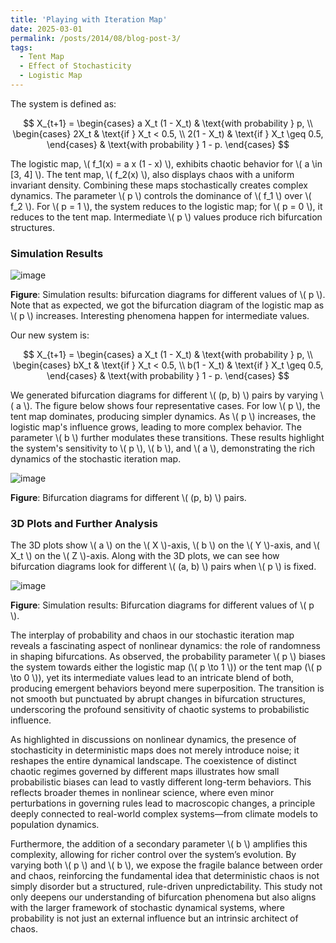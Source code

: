 ```yaml
---
title: 'Playing with Iteration Map'
date: 2025-03-01
permalink: /posts/2014/08/blog-post-3/
tags:
  - Tent Map
  - Effect of Stochasticity
  - Logistic Map
---
```


The system is defined as:

$$
X_{t+1} = 
\begin{cases}
    a X_t (1 - X_t) & \text{with probability } p, \\
    \begin{cases}
        2X_t & \text{if } X_t < 0.5, \\
        2(1 - X_t) & \text{if } X_t \geq 0.5,
    \end{cases} & \text{with probability } 1 - p.
\end{cases}
$$

The logistic map, \\( f_1(x) = a x (1 - x) \\), exhibits chaotic behavior for \\( a \in [3, 4] \\). The tent map, \\( f_2(x) \\), also displays chaos with a uniform invariant density. Combining these maps stochastically creates complex dynamics. The parameter \\( p \\) controls the dominance of \\( f_1 \\) over \\( f_2 \\). For \\( p = 1 \\), the system reduces to the logistic map; for \\( p = 0 \\), it reduces to the tent map. Intermediate \\( p \\) values produce rich bifurcation structures.

### Simulation Results

![image](https://github.com/user-attachments/assets/df483ab6-663d-4680-a2f4-40b5a2911518)

**Figure**: Simulation results: bifurcation diagrams for different values of \\( p \\). Note that as expected, we got the bifurcation diagram of the logistic map as \\( p \\) increases. Interesting phenomena happen for intermediate values.

Our new system is:

$$
X_{t+1} = 
\begin{cases}
    a X_t (1 - X_t) & \text{with probability } p, \\
    \begin{cases}
        bX_t & \text{if } X_t < 0.5, \\
        b(1 - X_t) & \text{if } X_t \geq 0.5,
    \end{cases} & \text{with probability } 1 - p.
\end{cases}
$$


We generated bifurcation diagrams for different \\( (p, b) \\) pairs by varying \\( a \\). The figure below shows four representative cases. For low \\( p \\), the tent map dominates, producing simpler dynamics. As \\( p \\) increases, the logistic map's influence grows, leading to more complex behavior. The parameter \\( b \\) further modulates these transitions. These results highlight the system's sensitivity to \\( p \\), \\( b \\), and \\( a \\), demonstrating the rich dynamics of the stochastic iteration map.

![image](https://github.com/user-attachments/assets/1cbbbcc5-43db-4975-ae9e-934faef623e2)

**Figure**: Bifurcation diagrams for different \\( (p, b) \\) pairs.

### 3D Plots and Further Analysis

The 3D plots show \\( a \\) on the \\( X \\)-axis, \\( b \\) on the \\( Y \\)-axis, and \\( X_t \\) on the \\( Z \\)-axis. Along with the 3D plots, we can see how bifurcation diagrams look for different \\( (a, b) \\) pairs when \\( p \\) is fixed.

![image](https://github.com/user-attachments/assets/10657341-6878-4081-9a3b-f8ac7f0a8241)

**Figure**: Simulation results: Bifurcation diagrams for different values of \\( p \\).

The interplay of probability and chaos in our stochastic iteration map reveals a fascinating aspect of nonlinear dynamics: the role of randomness in shaping bifurcations. As observed, the probability parameter \\( p \\) biases the system towards either the logistic map (\\( p \to 1 \\)) or the tent map (\\( p \to 0 \\)), yet its intermediate values lead to an intricate blend of both, producing emergent behaviors beyond mere superposition. The transition is not smooth but punctuated by abrupt changes in bifurcation structures, underscoring the profound sensitivity of chaotic systems to probabilistic influence. 

As highlighted in discussions on nonlinear dynamics, the presence of stochasticity in deterministic maps does not merely introduce noise; it reshapes the entire dynamical landscape. The coexistence of distinct chaotic regimes governed by different maps illustrates how small probabilistic biases can lead to vastly different long-term behaviors. This reflects broader themes in nonlinear science, where even minor perturbations in governing rules lead to macroscopic changes, a principle deeply connected to real-world complex systems—from climate models to population dynamics.

Furthermore, the addition of a secondary parameter \\( b \\) amplifies this complexity, allowing for richer control over the system’s evolution. By varying both \\( p \\) and \\( b \\), we expose the fragile balance between order and chaos, reinforcing the fundamental idea that deterministic chaos is not simply disorder but a structured, rule-driven unpredictability. This study not only deepens our understanding of bifurcation phenomena but also aligns with the larger framework of stochastic dynamical systems, where probability is not just an external influence but an intrinsic architect of chaos.

